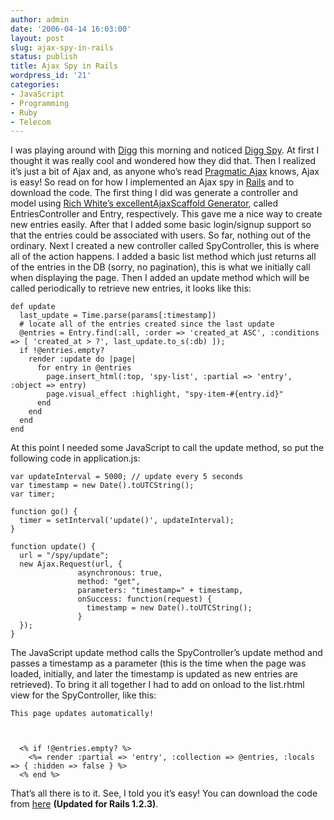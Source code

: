 ```yaml
---
author: admin
date: '2006-04-14 16:03:00'
layout: post
slug: ajax-spy-in-rails
status: publish
title: Ajax Spy in Rails
wordpress_id: '21'
categories:
- JavaScript
- Programming
- Ruby
- Telecom
---
```


I was playing around with [Digg](http://www.digg.com) this morning and
noticed [Digg Spy](http://www.digg.com/spy). At first I thought it was
really cool and wondered how they did that. Then I realized it’s just a
bit of Ajax and, as anyone who’s read [Pragmatic
Ajax](http://pragmaticprogrammer.com/titles/ajax/index.html) knows, Ajax
is easy! So read on for how I implemented an Ajax spy in
[Rails](http://www.rubyonrails.org) and to download the code. The first
thing I did was generate a controller and model using [Rich White’s
excellent](http://www.height1percent.com/)[AjaxScaffold
Generator](http://ajaxscaffold.height1percent.com/), called
EntriesController and Entry, respectively. This gave me a nice way to
create new entries easily. After that I added some basic login/signup
support so that the entries could be associated with users. So far,
nothing out of the ordinary. Next I created a new controller called
SpyController, this is where all of the action happens. I added a basic
list method which just returns all of the entries in the DB (sorry, no
pagination), this is what we initially call when displaying the page.
Then I added an update method which will be called periodically to
retrieve new entries, it looks like this:

~~~~ {lang="ruby"}
def update
  last_update = Time.parse(params[:timestamp])
  # locate all of the entries created since the last update
  @entries = Entry.find(:all, :order => 'created_at ASC', :conditions => [ 'created_at > ?', last_update.to_s(:db) ]);
  if !@entries.empty?
    render :update do |page|
      for entry in @entries
        page.insert_html(:top, 'spy-list', :partial => 'entry', :object => entry)
        page.visual_effect :highlight, "spy-item-#{entry.id}"
      end
    end
  end
end
~~~~

At this point I needed some JavaScript to call the update method, so put
the following code in application.js:

~~~~ {lang="ruby"}
var updateInterval = 5000; // update every 5 seconds
var timestamp = new Date().toUTCString();
var timer;

function go() {
  timer = setInterval('update()', updateInterval);
}

function update() {
  url = "/spy/update";
  new Ajax.Request(url, {
               asynchronous: true,
               method: "get",
               parameters: "timestamp=" + timestamp,
               onSuccess: function(request) {
                 timestamp = new Date().toUTCString();
               }
  });
}
~~~~

The JavaScript update method calls the SpyController’s update method and
passes a timestamp as a parameter (this is the time when the page was
loaded, initially, and later the timestamp is updated as new entries are
retrieved). To bring it all together I had to add on onload to the
list.rhtml view for the SpyController, like this:

~~~~ {lang="html"}
This page updates automatically!



  <% if !@entries.empty? %>
    <%= render :partial => 'entry', :collection => @entries, :locals => { :hidden => false } %>
  <% end %>
~~~~

That’s all there is to it. See, I told you it’s easy! You can download
the code from
[here](http://seanmountcastle.com/wp-content/uploads/2007/05/spy.zip)
**(Updated for Rails 1.2.3)**.
